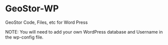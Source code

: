 GeoStor-WP
==========

GeoStor Code, Files, etc for Word Press

NOTE: You will need to add your own WordPress database and Username in the wp-config file.
